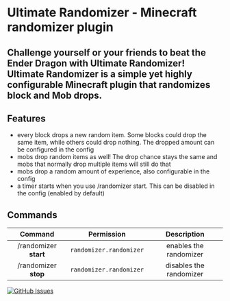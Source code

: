 # Ultimate Randomizer - Minecraft randomizer plugin

## Challenge yourself or your friends to beat the Ender Dragon with Ultimate Randomizer! Ultimate Randomizer is a simple yet highly configurable Minecraft plugin that randomizes block and Mob drops.



## Features
- every block drops a new random item. Some blocks could drop the same item, while others could drop nothing. The dropped amount can be configured in the config
- mobs drop random items as well! The drop chance stays the same and mobs that normally drop multiple items will still do that
- mobs drop a random amount of experience, also configurable in the config
- a timer starts when you use /randomizer start. This can be disabled in the config (enabled by default)

## Commands
| Command               | Permission             | Description            |
|:---------------------:|:----------------------:|:----------------------:|
| /randomizer **start** | `randomizer.randomizer`| enables the randomizer |
| /randomizer **stop**  | `randomizer.randomizer`| disables the randomizer|



[![GitHub Issues]](https://github.com/TigerX6/Ultimate-Randomizer/issues)


[//]: # (Data)

[GitHub Issues]: https://img.shields.io/github/issues/TigerX6/Ultimate-Randomizer

